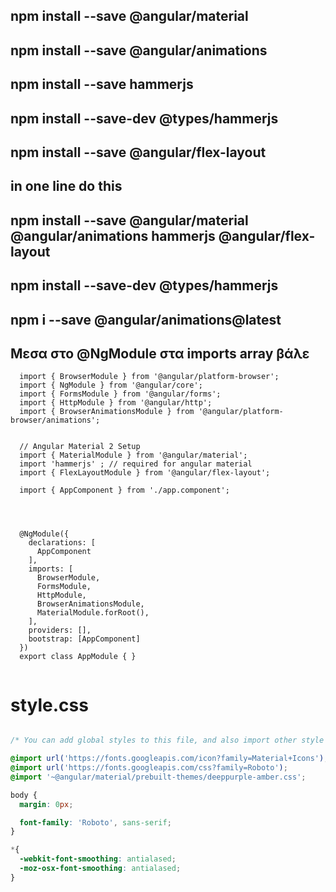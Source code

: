 ## npm install --save @angular/material
## npm install --save @angular/animations 
## npm install --save hammerjs
## npm install --save-dev @types/hammerjs
## npm install --save @angular/flex-layout 

## in one line do this
## npm install --save @angular/material @angular/animations hammerjs @angular/flex-layout
## npm install --save-dev @types/hammerjs

## npm i --save @angular/animations@latest


<!--## npm install --save ng2-flex-layout -->

## Μεσα στο @NgModule στα imports array βάλε


```
  import { BrowserModule } from '@angular/platform-browser';
  import { NgModule } from '@angular/core';
  import { FormsModule } from '@angular/forms';
  import { HttpModule } from '@angular/http';
  import { BrowserAnimationsModule } from '@angular/platform-browser/animations';


  // Angular Material 2 Setup
  import { MaterialModule } from '@angular/material';
  import 'hammerjs' ; // required for angular material
  import { FlexLayoutModule } from '@angular/flex-layout';
  
  import { AppComponent } from './app.component';




  @NgModule({
    declarations: [
      AppComponent
    ],
    imports: [
      BrowserModule,
      FormsModule,
      HttpModule,
      BrowserAnimationsModule,
      MaterialModule.forRoot(),
    ],
    providers: [],
    bootstrap: [AppComponent]
  })
  export class AppModule { }


```


# style.css

```css

/* You can add global styles to this file, and also import other style files */

@import url('https://fonts.googleapis.com/icon?family=Material+Icons');
@import url('https://fonts.googleapis.com/css?family=Roboto');
@import '~@angular/material/prebuilt-themes/deeppurple-amber.css';

body {
  margin: 0px;

  font-family: 'Roboto', sans-serif;	
}

*{
  -webkit-font-smoothing: antialased;
  -moz-osx-font-smoothing: antialased;
}

```

